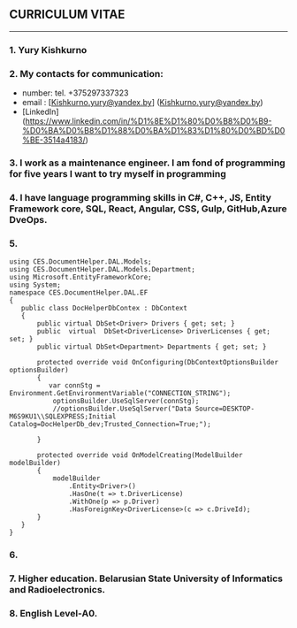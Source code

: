  ## CURRICULUM VITAE 
-------
### 1. Yury Kishkurno
 ### 2. My contacts for communication:
  * number: tel. +375297337323
  * email : [Kishkurno.yury@yandex.by] (Kishkurno.yury@yandex.by)
  * [LinkedIn] (https://www.linkedin.com/in/%D1%8E%D1%80%D0%B8%D0%B9-%D0%BA%D0%B8%D1%88%D0%BA%D1%83%D1%80%D0%BD%D0%BE-3514a4183/)
 ### 3. I work as a maintenance engineer. I am fond of programming for five years I want to try myself in programming
 ### 4. I have language programming skills in C#, C++, JS, Entity Framework core, SQL, React, Angular, CSS, Gulp, GitHub,Azure DveOps. 
 ### 5.

 ```
using CES.DocumentHelper.DAL.Models;
using CES.DocumentHelper.DAL.Models.Department;
using Microsoft.EntityFrameworkCore;
using System;
namespace CES.DocumentHelper.DAL.EF
{
    public class DocHelperDbContex : DbContext
    {
        public virtual DbSet<Driver> Drivers { get; set; }
        public  virtual  DbSet<DriverLicense> DriverLicenses { get; set; }
        public virtual DbSet<Department> Departments { get; set; }

        protected override void OnConfiguring(DbContextOptionsBuilder optionsBuilder)
        {
           var connStg = Environment.GetEnvironmentVariable("CONNECTION_STRING");
            optionsBuilder.UseSqlServer(connStg);
            //optionsBuilder.UseSqlServer("Data Source=DESKTOP-M6S9KU1\\SQLEXPRESS;Initial Catalog=DocHelperDb_dev;Trusted_Connection=True;");

        }
                       
        protected override void OnModelCreating(ModelBuilder modelBuilder)
        {
            modelBuilder
                .Entity<Driver>()
                .HasOne(t => t.DriverLicense)
                .WithOne(p => p.Driver)
                .HasForeignKey<DriverLicense>(c => c.DriveId);
        }
    }
}
 ``` 
 ### 6.
 ### 7. Higher education. Belarusian State University of Informatics and Radioelectronics.
 ### 8. English Level-A0.

           


